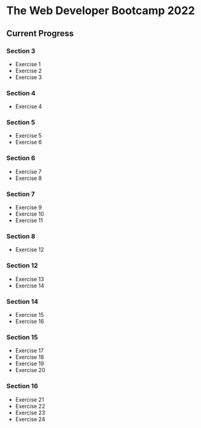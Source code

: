 The Web Developer Bootcamp 2022
===============================
## Current Progress
### Section 3
* Exercise 1
* Exercise 2
* Exercise 3
### Section 4
* Exercise 4
### Section 5
* Exercise 5
* Exercise 6
### Section 6
* Exercise 7
* Exercise 8
### Section 7
* Exercise 9
* Exercise 10
* Exercise 11
### Section 8
* Exercise 12
### Section 12
* Exercise 13
* Exercise 14
### Section 14
* Exercise 15
* Exercise 16
### Section 15
* Exercise 17
* Exercise 18
* Exercise 19
* Exercise 20
### Section 16
* Exercise 21
* Exercise 22
* Exercise 23
* Exercise 24